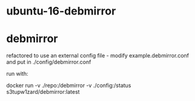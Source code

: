 # ubuntu-16-debmirror
# debmirror


refactored to use an external config file - 
modify example.debmirror.conf and put in ./config/debmirror.conf

run with:

docker run -v ./repo:/debmirror -v ./config:/status s3tupw1zard/debmirror:latest

